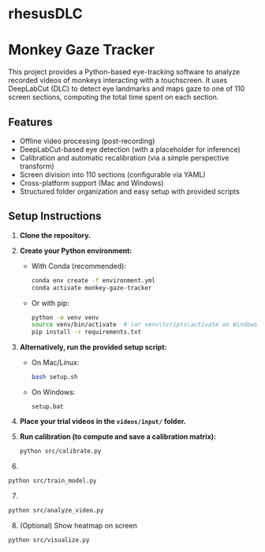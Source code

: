 # rhesusDLC

# Monkey Gaze Tracker

This project provides a Python-based eye-tracking software to analyze recorded videos of monkeys interacting with a touchscreen. It uses DeepLabCut (DLC) to detect eye landmarks and maps gaze to one of 110 screen sections, computing the total time spent on each section.

## Features
- Offline video processing (post-recording)
- DeepLabCut-based eye detection (with a placeholder for inference)
- Calibration and automatic recalibration (via a simple perspective transform)
- Screen division into 110 sections (configurable via YAML)
- Cross-platform support (Mac and Windows)
- Structured folder organization and easy setup with provided scripts



## Setup Instructions

1. **Clone the repository.**

2. **Create your Python environment:**
   - With Conda (recommended):  
     ```bash
     conda env create -f environment.yml
     conda activate monkey-gaze-tracker
     ```
   - Or with pip:  
     ```bash
     python -m venv venv
     source venv/bin/activate  # (or venv\Scripts\activate on Windows)
     pip install -r requirements.txt
     ```

3. **Alternatively, run the provided setup script:**
   - On Mac/Linux:  
     ```bash
     bash setup.sh
     ```
   - On Windows:  
     ```batch
     setup.bat
     ```

4. **Place your trial videos in the `videos/input/` folder.**

5. **Run calibration (to compute and save a calibration matrix):**
   ```bash
   python src/calibrate.py

6. 
```bash
python src/train_model.py
```

7. 
```bash
python src/analyze_video.py
```
8. (Optional) Show heatmap on screen
```bash
python src/visualize.py
```

